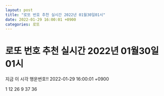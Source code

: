 ```yaml
---
layout: post
title: "로또 번호 추천 실시간 2022년 01월30일01시"
date: 2022-01-29 16:00:01 +0900
categories: 로또
---
```


# 로또 번호 추천 실시간 2022년 01월30일01시

지금 이 시각 행운번호!! 2022-01-29 16:00:01 +0900

 1  12  26  9  37  36 


